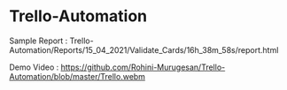 # Trello-Automation

Sample Report  : Trello-Automation/Reports/15_04_2021/Validate_Cards/16h_38m_58s/report.html


Demo Video : https://github.com/Rohini-Murugesan/Trello-Automation/blob/master/Trello.webm
